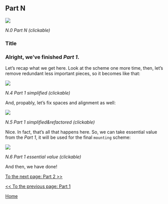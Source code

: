 ## Part N

[![](https://cdn.rawgit.com/Bogdan-Lyashenko/Under-the-hood-ReactJS/master/stack/images/N/part-N.svg)](https://cdn.rawgit.com/Bogdan-Lyashenko/Under-the-hood-ReactJS/master/stack/images/N/part-N.svg)

<em>N.0 Part N (clickable)</em>

### Title


### Alright, we’ve finished *Part 1*.

Let’s recap what we get here. Look at the scheme one more time, then, let’s remove redundant less important pieces, so it becomes like that:

[![](https://cdn.rawgit.com/Bogdan-Lyashenko/Under-the-hood-ReactJS/master/stack/images/N/part-N-A.svg)](https://cdn.rawgit.com/Bogdan-Lyashenko/Under-the-hood-ReactJS/master/stack/images/N/part-N-A.svg)

<em>N.4 Part 1 simplified (clickable)</em>

And, propably, let’s fix spaces and alignment as well:

[![](https://cdn.rawgit.com/Bogdan-Lyashenko/Under-the-hood-ReactJS/master/stack/images/N/part-N-B.svg)](https://cdn.rawgit.com/Bogdan-Lyashenko/Under-the-hood-ReactJS/master/stack/images/N/part-N-B.svg)

<em>N.5 Part 1 simplified&refactored (clickable)</em>

Nice. In fact, that’s all that happens here. So, we can take essential value from the *Part 1*, it will be used for the final `mounting` scheme:

[![](https://cdn.rawgit.com/Bogdan-Lyashenko/Under-the-hood-ReactJS/master/stack/images/N/part-N-C.svg)](https://cdn.rawgit.com/Bogdan-Lyashenko/Under-the-hood-ReactJS/master/stack/images/N/part-N-C.svg)

<em>N.6 Part 1 essential value (clickable)</em>

And then, we have done!


[To the next page: Part 2 >>](./Part-2.md)

[<< To the previous page: Part 1](./Part-1.md)


[Home](../../README.md)
